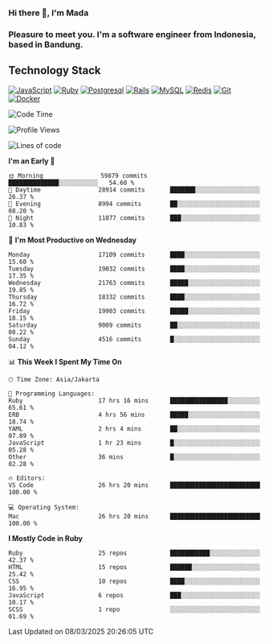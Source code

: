 ### Hi there 👋, I'm Mada
### Pleasure to meet you. I'm a software engineer from Indonesia, based in Bandung.

## Technology Stack

[![JavaScript](https://img.shields.io/badge/-JavaScript-%23F7DF1C?style=flat-square&logo=javascript&logoColor=000000&labelColor=%23F7DF1C&color=%23FFCE5A)](https://www.javascript.com/)
[![Ruby](https://img.shields.io/badge/Ruby-CC342D?style=flat-square&logo=ruby&logoColor=white)](https://www.ruby-lang.org/en/)
[![Postgresql](https://img.shields.io/badge/PostgreSQL-316192?style=flat-square&logo=postgresql&logoColor=ffffff)](https://www.postgresql.org/)
[![Rails](https://img.shields.io/badge/Ruby_on_Rails-CC0000?style=flat-square&logo=ruby-on-rails&logoColor=white)](https://rubyonrails.org/)
[![MySQL](https://img.shields.io/badge/-MySQL-4479A1?style=flat-square&logo=MySQL&logoColor=ffffff)](https://www.mysql.com/)
[![Redis](https://img.shields.io/badge/-Redis-DC382D?style=flat-square&logo=Redis&logoColor=ffffff)](https://redis.io/)
[![Git](https://img.shields.io/badge/-Git-%23F05032?style=flat-square&logo=git&logoColor=%23ffffff)](https://git-scm.com/)
[![Docker](https://img.shields.io/badge/-Docker-2496ED?style=flat-square&logo=docker&logoColor=ffffff)](https://www.docker.com/)
<!--
**madaarya/madaarya** is a ✨ _special_ ✨ repository because its `README.md` (this file) appears on your GitHub profile.

Here are some ideas to get you started:

- 🔭 I’m currently working on ...
- 🌱 I’m currently learning ...
- 👯 I’m looking to collaborate on ...
- 🤔 I’m looking for help with ...
- 💬 Ask me about ...
- 📫 How to reach me: ...
- 😄 Pronouns: ...
- ⚡ Fun fact: ...
-->
<!--START_SECTION:waka-->
![Code Time](http://img.shields.io/badge/Code%20Time-7%2C094%20hrs%2047%20mins-blue)

![Profile Views](http://img.shields.io/badge/Profile%20Views-0-blue)

![Lines of code](https://img.shields.io/badge/From%20Hello%20World%20I%27ve%20Written-48.1%20million%20lines%20of%20code-blue)

**I'm an Early 🐤** 

```text
🌞 Morning                59879 commits       ██████████████░░░░░░░░░░░   54.60 % 
🌆 Daytime                28914 commits       ███████░░░░░░░░░░░░░░░░░░   26.37 % 
🌃 Evening                8994 commits        ██░░░░░░░░░░░░░░░░░░░░░░░   08.20 % 
🌙 Night                  11877 commits       ███░░░░░░░░░░░░░░░░░░░░░░   10.83 % 
```
📅 **I'm Most Productive on Wednesday** 

```text
Monday                   17109 commits       ████░░░░░░░░░░░░░░░░░░░░░   15.60 % 
Tuesday                  19032 commits       ████░░░░░░░░░░░░░░░░░░░░░   17.35 % 
Wednesday                21763 commits       █████░░░░░░░░░░░░░░░░░░░░   19.85 % 
Thursday                 18332 commits       ████░░░░░░░░░░░░░░░░░░░░░   16.72 % 
Friday                   19903 commits       █████░░░░░░░░░░░░░░░░░░░░   18.15 % 
Saturday                 9009 commits        ██░░░░░░░░░░░░░░░░░░░░░░░   08.22 % 
Sunday                   4516 commits        █░░░░░░░░░░░░░░░░░░░░░░░░   04.12 % 
```


📊 **This Week I Spent My Time On** 

```text
🕑︎ Time Zone: Asia/Jakarta

💬 Programming Languages: 
Ruby                     17 hrs 16 mins      ████████████████░░░░░░░░░   65.61 % 
ERB                      4 hrs 56 mins       █████░░░░░░░░░░░░░░░░░░░░   18.74 % 
YAML                     2 hrs 4 mins        ██░░░░░░░░░░░░░░░░░░░░░░░   07.89 % 
JavaScript               1 hr 23 mins        █░░░░░░░░░░░░░░░░░░░░░░░░   05.28 % 
Other                    36 mins             █░░░░░░░░░░░░░░░░░░░░░░░░   02.28 % 

🔥 Editors: 
VS Code                  26 hrs 20 mins      █████████████████████████   100.00 % 

💻 Operating System: 
Mac                      26 hrs 20 mins      █████████████████████████   100.00 % 
```

**I Mostly Code in Ruby** 

```text
Ruby                     25 repos            ███████████░░░░░░░░░░░░░░   42.37 % 
HTML                     15 repos            ██████░░░░░░░░░░░░░░░░░░░   25.42 % 
CSS                      10 repos            ████░░░░░░░░░░░░░░░░░░░░░   16.95 % 
JavaScript               6 repos             ███░░░░░░░░░░░░░░░░░░░░░░   10.17 % 
SCSS                     1 repo              ░░░░░░░░░░░░░░░░░░░░░░░░░   01.69 % 
```




 Last Updated on 08/03/2025 20:26:05 UTC
<!--END_SECTION:waka-->
